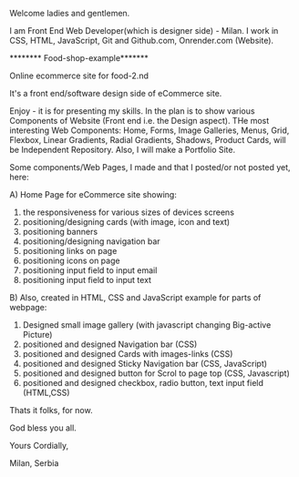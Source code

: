 


Welcome ladies and gentlemen.

I am Front End Web Developer(which is designer side) - Milan. I work in CSS, HTML, JavaScript, Git and Github.com, Onrender.com (Website). 


******** Food-shop-example*******

Online ecommerce site for food-2.nd

It's a front end/software design side of eCommerce site.

Enjoy - it is for presenting my skills. In the plan is to show various Components of Website (Front end i.e. the Design aspect). THe most interesting Web Components: Home, Forms, Image Galleries, Menus, Grid, Flexbox, Linear Gradients, Radial Gradients, Shadows, Product Cards, will be Independent Repository. Also, I will make a Portfolio Site.


Some components/Web Pages, I made and that I posted/or not posted yet, here:

A) Home Page for eCommerce site showing:
 1. the responsiveness for various sizes of devices screens
 2. positioning/designing cards (with image, icon and text)
 3. positioning banners 
 4. positioning/designing navigation bar
 5. positioning links on page
 6. positioning icons on page
 7. positioning input field to input email
 8. positioning input field to input text
  
B) Also, created in HTML, CSS and JavaScript example for parts of webpage: 
 1. Designed small image gallery (with javascript changing Big-active Picture)
 2. positioned and designed  Navigation bar (CSS)
 3. positioned and designed Cards with images-links (CSS)
 4. positioned and designed Sticky Navigation bar (CSS, JavaScript)
 6. positioned and designed button for Scrol to page top (CSS, Javascript)  
 7. positioned and designed checkbox, radio button, text input field (HTML,CSS)
  

Thats it folks, for now.

God bless you all.



Yours Cordially,

Milan, Serbia
 



